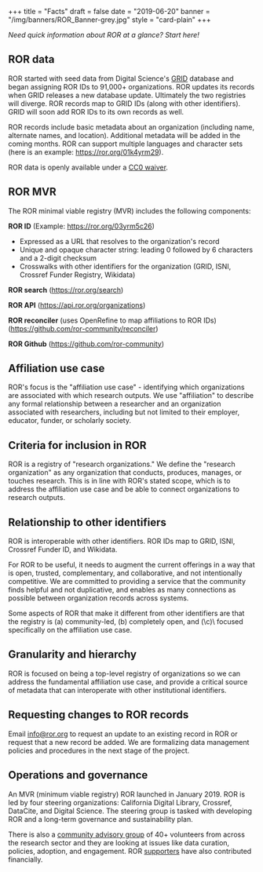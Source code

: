 +++
title = "Facts"
draft = false
date = "2019-06-20"
banner = "/img/banners/ROR_Banner-grey.jpg"
style = "card-plain"
+++

*Need quick information about ROR at a glance? Start here!*

## ROR data

ROR started with seed data from Digital Science's [GRID](https://grid.ac) database and began assigning ROR IDs to 91,000+ organizations. ROR updates its records when GRID releases a new database update. Ultimately the two registries will diverge. ROR records map to GRID IDs (along with other identifiers). GRID will soon add ROR IDs to its own records as well.

ROR records include basic metadata about an organization (including name, alternate names, and location). Additional metadata will be added in the coming months. ROR can support multiple languages and character sets (here is an example: <https://ror.org/01k4yrm29>).

ROR data is openly available under a [CC0 waiver](https://creativecommons.org/share-your-work/public-domain/cc0/).

## ROR MVR

The ROR minimal viable registry (MVR) includes the following components:

**ROR ID** (Example: <https://ror.org/03yrm5c26>)
-   Expressed as a URL that resolves to the organization's record
-   Unique and opaque character string: leading 0 followed by 6 characters and a 2-digit checksum
-   Crosswalks with other identifiers for the organization (GRID, ISNI, Crossref Funder Registry, Wikidata)

**ROR search** (<https://ror.org/search>)

**ROR API** (<https://api.ror.org/organizations>) 

**ROR reconciler** (uses OpenRefine to map affiliations to ROR IDs) (<https://github.com/ror-community/reconciler>) 

**ROR Github** (<https://github.com/ror-community>)  

## Affiliation use case

ROR's focus is the "affiliation use case" - identifying which organizations are associated with which research outputs. We use "affiliation" to describe any formal relationship between a researcher and an organization associated with researchers, including but not limited to their employer, educator, funder, or scholarly society.

## Criteria for inclusion in ROR

ROR is a registry of "research organizations." We define the "research organization" as any organization that conducts, produces, manages, or touches research. This is in line with ROR's stated scope, which is to address the affiliation use case and be able to connect organizations to research outputs. 

## Relationship to other identifiers

ROR is interoperable with other identifiers. ROR IDs map to GRID, ISNI, Crossref Funder ID, and Wikidata.

For ROR to be useful, it needs to augment the current offerings in a way that is open, trusted, complementary, and collaborative, and not intentionally competitive. We are committed to providing a service that the community finds helpful and not duplicative, and enables as many connections as possible between organization records across systems.

Some aspects of ROR that make it different from other identifiers are that the registry is (a) community-led, (b) completely open, and \(\c\)\ focused specifically on the affiliation use case.

## Granularity and hierarchy

ROR is focused on being a top-level registry of organizations so we can address the fundamental affiliation use case, and provide a critical source of metadata that can interoperate with other institutional identifiers.

## Requesting changes to ROR records

Email [info@ror.org](mailto:info@ror.org) to request an update to an existing record in ROR or request that a new record be added. We are formalizing data management policies and procedures in the next stage of the project.

## Operations and governance

An MVR (minimum viable registry) ROR launched in January 2019. ROR is led by four steering organizations: California Digital Library, Crossref, DataCite, and Digital Science. The steering group is tasked with developing ROR and a long-term governance and sustainability plan.

There is also a [community advisory group](/supporters) of 40+ volunteers from across the research sector and they are looking at issues like data curation, policies, adoption, and engagement. ROR [supporters](/supporters) have also contributed financially.
